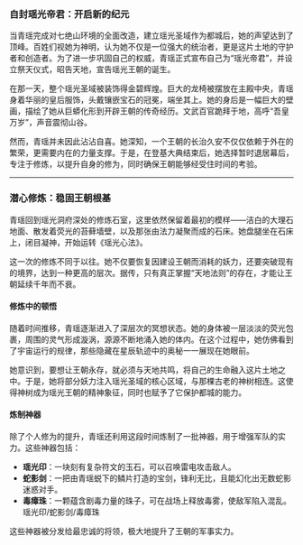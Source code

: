 
### **自封瑶光帝君：开启新的纪元**

当青瑶完成对七绝山环境的全面改造，建立瑶光圣域作为都城后，她的声望达到了顶峰。百姓们视她为神明，认为她不仅是一位强大的统治者，更是这片土地的守护者和创造者。为了进一步巩固自己的权威，青瑶正式宣布自己为“瑶光帝君”，并设立祭天仪式，昭告天地，宣告瑶光王朝的诞生。

在那一天，整个瑶光圣域被装饰得金碧辉煌。巨大的龙椅被摆放在主殿中央，青瑶身着华丽的皇后服饰，头戴镶嵌宝石的冠冕，端坐其上。她的身后是一幅巨大的壁画，描绘了她从巨蟒化形到开辟王朝的传奇经历。文武百官跪拜于地，高呼“吾皇万岁”，声音震彻山谷。

然而，青瑶并未因此沾沾自喜。她深知，一个王朝的长治久安不仅仅依赖于外在的繁荣，更需要内在的力量支撑。于是，在登基大典结束后，她选择暂时退居幕后，专注于修炼，以提升自身的修为，同时确保王朝能够经受住时间的考验。

---

### **潜心修炼：稳固王朝根基**

青瑶回到瑶光洞府深处的修炼石室，这里依然保留着最初的模样——洁白的大理石地面、散发着荧光的苔藓墙壁，以及那张由法力凝聚而成的石床。她盘腿坐在石床上，闭目凝神，开始运转《瑶光心法》。

这一次的修炼不同于以往。她不仅要恢复因建设王朝而消耗的妖力，还要突破现有的境界，达到一种更高的层次。据传，只有真正掌握“天地法则”的存在，才能让王朝延续千年而不衰。

#### **修炼中的顿悟**
随着时间推移，青瑶逐渐进入了深层次的冥想状态。她的身体被一层淡淡的荧光包裹，周围的灵气形成漩涡，源源不断地涌入她的体内。在这个过程中，她仿佛看到了宇宙运行的规律，那些隐藏在星辰轨迹中的奥秘一一展现在她眼前。

她意识到，要想让王朝永存，就必须与天地共鸣，将自己的生命融入这片土地之中。于是，她将部分妖力注入瑶光圣域的核心区域，与那棵古老的神树相连。这使得神树成为瑶光王朝的精神象征，同时也赋予了它保护都城的能力。

#### **炼制神器**
除了个人修为的提升，青瑶还利用这段时间炼制了一批神器，用于增强军队的实力。这些神器包括：
- **瑶光印**：一块刻有复杂符文的玉石，可以召唤雷电攻击敌人。
- **蛇影剑**：一把由青瑶蜕下的鳞片打造的宝剑，锋利无比，且能幻化出无数蛇影迷惑对手。
- **毒瘴珠**：一颗蕴含剧毒力量的珠子，可在战场上释放毒雾，使敌军陷入混乱。
瑶光印/蛇影剑/毒瘴珠

这些神器被分发给最忠诚的将领，极大地提升了王朝的军事实力。